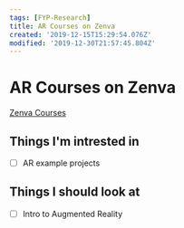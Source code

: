 ```yaml
---
tags: [FYP-Research]
title: AR Courses on Zenva
created: '2019-12-15T15:29:54.076Z'
modified: '2019-12-30T21:57:45.804Z'
---
```


# AR Courses on Zenva
[Zenva Courses](https://academy.zenva.com/my-courses/)
## Things I'm intrested in 
- [ ] AR example projects
## Things I should look at 
- [ ] Intro to Augmented Reality
